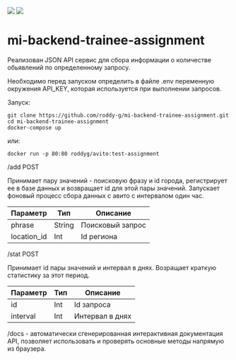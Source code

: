 <a href="https://codeclimate.com/github/roddy-g/mi-backend-trainee-assignment/maintainability"><img src="https://api.codeclimate.com/v1/badges/6f2481708c58d3261406/maintainability" /></a> <a href="https://codeclimate.com/github/roddy-g/mi-backend-trainee-assignment/test_coverage"><img src="https://api.codeclimate.com/v1/badges/6f2481708c58d3261406/test_coverage" /></a>
# mi-backend-trainee-assignment
Реализован JSON API cервис для сбора информации о количестве обьявлений по определенному запросу.

Необходимо перед запуском определить в файле .env переменную окружения API_KEY, которая используется при выполнении запросов.

Запуск:

   ```
   git clone https://github.com/roddy-g/mi-backend-trainee-assignment.git
   cd mi-backend-trainee-assignment
   docker-compose up
   ``` 
или:
   
   ```
  docker run -p 80:80 roddyg/avito:test-assignment
   ``` 
    


/add POST

Принимает пару значений - поисковую фразу и id города, регистрирует ее в базе данных и возвращает id для этой пары значений.
Запускает фоновый процесс сбора данных с авито с интервалом один час.

| Параметр  | Тип | Описание |
| ------------- | ------------- |------------- |
| phrase  | String  |Поисковый запрос  |
| location_id  | Int  |Id региона  |


/stat POST

Принимает id пары значений и интервал в днях. Возращает краткую статистику за этот период.

 Параметр  | Тип | Описание |
| ------------- | ------------- |------------- |
| id  | Int  |Id запроса |
| interval  | Int  |Интервал в днях |


/docs - автоматически сгенерированная интерактивная документация API, позволяет использовать и проверять основные методы напрямую из браузера.
